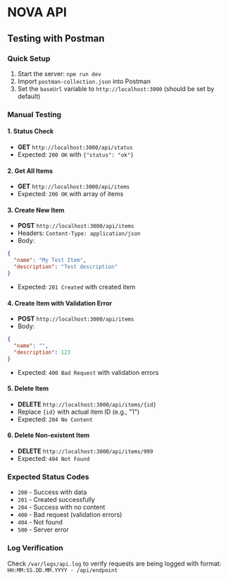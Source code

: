 # NOVA API

## Testing with Postman

### Quick Setup

1. Start the server: `npm run dev`
2. Import `postman-collection.json` into Postman
3. Set the `baseUrl` variable to `http://localhost:3000` (should be set by default)

### Manual Testing

#### 1. Status Check

- **GET** `http://localhost:3000/api/status`
- Expected: `200 OK` with `{"status": "ok"}`

#### 2. Get All Items

- **GET** `http://localhost:3000/api/items`
- Expected: `200 OK` with array of items

#### 3. Create New Item

- **POST** `http://localhost:3000/api/items`
- Headers: `Content-Type: application/json`
- Body:

```json
{
  "name": "My Test Item",
  "description": "Test description"
}
```

- Expected: `201 Created` with created item

#### 4. Create Item with Validation Error

- **POST** `http://localhost:3000/api/items`
- Body:

```json
{
  "name": "",
  "description": 123
}
```

- Expected: `400 Bad Request` with validation errors

#### 5. Delete Item

- **DELETE** `http://localhost:3000/api/items/{id}`
- Replace `{id}` with actual item ID (e.g., "1")
- Expected: `204 No Content`

#### 6. Delete Non-existent Item

- **DELETE** `http://localhost:3000/api/items/999`
- Expected: `404 Not Found`

### Expected Status Codes

- `200` - Success with data
- `201` - Created successfully
- `204` - Success with no content
- `400` - Bad request (validation errors)
- `404` - Not found
- `500` - Server error

### Log Verification

Check `/var/logs/api.log` to verify requests are being logged with format:
`HH:MM:SS.DD.MM.YYYY - /api/endpoint`

